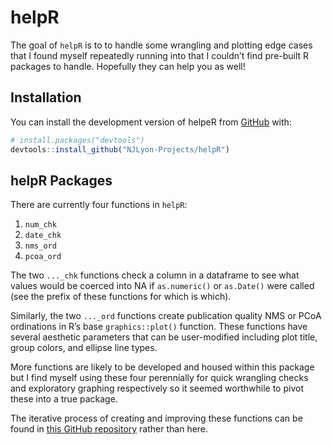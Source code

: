 
<!-- README.md is generated from README.Rmd. Please edit that file -->

# helpR

<!-- badges: start -->
<!-- badges: end -->

The goal of `helpR` is to to handle some wrangling and plotting edge
cases that I found myself repeatedly running into that I couldn’t find
pre-built R packages to handle. Hopefully they can help you as well!

## Installation

You can install the development version of helpeR from
[GitHub](https://github.com/) with:

``` r
# install.packages("devtools")
devtools::install_github("NJLyon-Projects/helpR")
```

## helpR Packages

There are currently four functions in `helpR`:

1.  `num_chk`
2.  `date_chk`
3.  `nms_ord`
4.  `pcoa_ord`

The two `..._chk` functions check a column in a dataframe to see what
values would be coerced into NA if `as.numeric()` or `as.Date()` were
called (see the prefix of these functions for which is which).

Similarly, the two `..._ord` functions create publication quality NMS or
PCoA ordinations in R’s base `graphics::plot()` function. These
functions have several aesthetic parameters that can be user-modified
including plot title, group colors, and ellipse line types.

More functions are likely to be developed and housed within this package
but I find myself using these four perennially for quick wrangling
checks and exploratory graphing respectively so it seemed worthwhile to
pivot these into a true package.

The iterative process of creating and improving these functions can be
found in [this GitHub
repository](https://github.com/NJLyon-Projects/lyon_custom-fxns) rather
than here.
